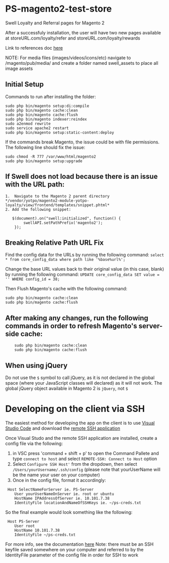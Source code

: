 # PS-magento2-test-store

Swell Loyalty and Referral pages for Magento 2

After a successfuly installation, the user will have two new pages available at storeURL.com/loyalty/refer and storeURL.com/loyalty/rewards

Link to references doc [here](https://docs.google.com/document/d/1x0gjuC7-YvJh4nnfZyUa_RtHJy6u56S1b1drCYLREOk/edit?usp=sharing)

NOTE: For media files (images/videos/icons/etc) navigate to /magento/pub/media/ and create a folder named swell_assets to place all image assets

## Initial Setup

Commands to run after installing the folder:
````
sudo php bin/magento setup:di:compile
sudo php bin/magento cache:clean
sudo php bin/magento cache:flush
sudo php bin/magento indexer:reindex
sudo a2enmod rewrite
sudo service apache2 restart
sudo php bin/magento setup:static-content:deploy
````

If the commands break Magento, the issue could be with file permissions. The following line should fix the issue:

````
sudo chmod -R 777 /var/www/html/magento2
sudo php bin/magento setup:upgrade
````

## If Swell does not load because there is an issue with the URL path:

    1.  Navigate to the Magento 2 parent directory
    */vendor/yotpo/magento2-module-yotpo-loyalty/view/frontend/templates/snippet.phtml*
    2. Add the following snippet:
```
   $(document).on("swell:initialized", function() {
        swellAPI.setPathPrefix('magento2');
    });
```

## Breaking Relative Path URL Fix

Find the config data for the URLs by running the following command:
`select * from core_config_data where path like '%base%url%';`

Change the base URL values back to their original value (in this case, blank) by running the following command:
`UPDATE core_config_data SET value = '' WHERE config_id = 38;`

Then Flush Magento's cache with the following command:
```
sudo php bin/magento cache:clean
sudo php bin/magento cache:flush
```

## After making any changes, run the following commands in order to refresh Magento's server-side cache:
```
    sudo php bin/magento cache:clean
    sudo php bin/magento cache:flush
```
## When using jQuery

Do not use the `$` symbol to call jQuery, as it is not declared in the global space (where your JavaScript classes will declared) as it will not work. The global jQuery object available in Magento 2 is `jQuery`, not `$`

# Developing on the client via SSH

The easiest method for developing the app on the client is to use [Visual Studio Code](https://visualstudio.microsoft.com/) and download the [remote SSH application](https://marketplace.visualstudio.com/items?itemName=ms-vscode-remote.remote-ssh)

Once Visual Studo and the remote SSH application are installed, create a config file via the following:
1. in VSC press 'command + shift + p' to open the Command Pallete and type `connect to host` and select `REMOTE-SSH: Connect to Host` option
2. Select `Configure SSH Host'` from the dropdown, then select `/Users/yourUsername/.ssh/config` (please note that yourUserName will be the name your user on your computer)
3. Once in the config file, format it accordingly:
````
 Host SelectNameForServer ie. PS-Server
    User yourUserNameOnServer ie. root or ubuntu
    HostName IPAddressOfServer ie. 10.101.7.38
    IdentityFile locationAndNameOfSSHKeys ie. ~/ps-creds.txt
````

So the final example would look something like the following:
````
 Host PS-Server
    User root
    HostName 10.101.7.38
    IdentityFile ~/ps-creds.txt
````

For more info, see the documentation [here](https://code.visualstudio.com/docs/remote/ssh)
Note: there must be an SSH keyfile saved somewhere on your computer and referred to by the IdentityFile parameter of the config file in order for SSH to work 
